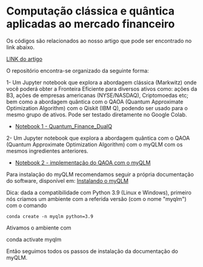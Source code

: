 # Computação clássica e quântica aplicadas ao mercado financeiro

Os códigos são relacionados ao nosso artigo que pode ser encontrado no link abaixo.

<a href="https://www.dualq.tech/wp-content/uploads/DualQ_quantum-finance.pdf" target="_blank">LINK do artigo</a>

O repositório encontra-se organizado da seguinte forma: 

1- Um Jupyter notebook que explora a abordagem clássica (Markwitz) onde você poderá obter a Fronteira Eficiente para diversos ativos como: ações da B3, ações de empresas americanas (NYSE/NASDAQ), Criptomoedas etc; bem como a abordagem quântica com o QAOA (Quantum Approximate Optimization Algorithm) com o Qiskit (IBM Q), podendo ser usado para o mesmo grupo de ativos. Pode ser testado diretamente no Google Colab.

- <a href= "https://github.com/askery/computacao-quantica-aplicada-ao-mercado-financeiro/blob/main/Quantum_Finance_DualQ.ipynb" target="_blank">Notebook 1 - Quantum_Finance_DualQ</a>

2- Um Jupyter notebook que explora a abordagem quântica com o QAOA (Quantum Approximate Optimization Algorithm) com o myQLM com os mesmos ingredientes anteriores.

- <a href= "https://github.com/askery/computacao-quantica-aplicada-ao-mercado-financeiro/blob/main/QAOA_myQLM.ipynb" target="_blank">Notebook 2 - implementação do QAOA com o myQLM</a>

Para instalação do myQLM recomendamos seguir a própria documentação do software, disponível em: 
<a href= "https://myqlm.github.io/myqlm_specific/install.html" target="_blank">Instalando o myQLM</a>

Dica: dada a compatibilidade com Python 3.9 (Linux e Windows), primeiro nós criamos um ambiente com a referida versão (com o nome "myqlm") com o comando

```conda create -n myqlm python=3.9```

Ativamos o ambiente com

conda activate myqlm

Então seguimos todos os passos de instalação da documentação do myQLM.
